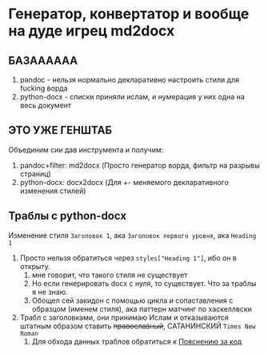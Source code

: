 # Генератор, конвертатор и вообще на дуде игрец md2docx

## БАЗАААААА

1. pandoc - нельзя нормально декларативно настроить стили для fucking ворда
2. python-docx - списки приняли ислам, и нумерация у них одна на весь документ

## ЭТО УЖЕ ГЕНШТАБ

Объединим сии дав инструмента и получим:

1. pandoc+filter: md2docx (Просто генератор ворда, фильтр на разрывы страниц)
2. python-docx: docx2docx (Для +- меняемого декларативного изменения стилей)

## Траблы с python-docx

Изменение стиля `Заголовок 1`, ака `Заголовок первого уровня`, ака `Heading 1`

1. Просто нельзя обратиться через `styles["Heading 1"]`, ибо он в открыту.
   1. мне говорит, что такого стиля не существует
   2. Но если генерировать docx с нуля, то существует. Что за траблы я не знаю. 
   3. Обощел сей закидон с помощью цикла и сопаставления с образцом (именем стиля), ака паттерн матчинг по хаскеллвски
2. Трабл с заголовками, они принимаю Ислам и отказываются штатным образом ставить ~~православный~~, САТАНИНСКИЙ `Times New Roman`
   1. Для обхода данных траблов обратиться к [Пояснению за код](/docs/Пояснение_за_код.md)
